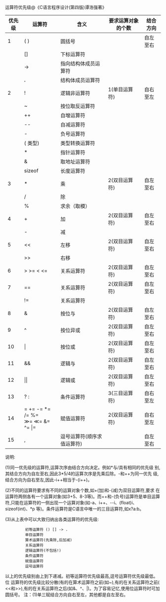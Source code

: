 ﻿运算符优先级@《C语言程序设计(第四版)谭浩强著》

| 优先级 | 运算符 | 含义 | 要求运算对象的个数 | 结合方向 |
| --- | --- | --- | --- | --- |
| 1 | ( ) | 圆括号 |      | 自左至右 |
|| [] | 下标运算符 |
|| -\> | 指向结构体成员运算符 |
|| **.** | 结构体成员运算符 |
| 2 | ! | 逻辑非运算符 | 1(单目运算符)  | 自右至左 |
|| ~ | 按位取反运算符 |
|| ++ | 自增运算符 |
|| -- | 自减运算符 |
|| - | 负号运算符 |
|| ( 类型) | 类型转换运算符 |
|| \* | 指针运算符 |
|| & | 取地址运算符 |
|| sizeof | 长度运算符 |
| 3 | \* | 乘 | 2(双目运算符) | 自左至右 |
|| / | 除 |
|| % | 求余（取模） |
| 4 | + | 加 | 2(双目运算符) | 自左至右 |
|| - | 减 |
| 5 | <<  | 左移 | 2(双目运算符) | 自左至右 |
|| \>>  | 右移 |
| 6 |\> \>= < <= | 关系运算符 | 2(双目运算符) | 自左至右 |
| 7 | == | 关系运算符 | 2(双目运算符) | 自左至右 |
|| != | 关系运算符 |
| 8 | & | 按位与 | 2(双目运算符) | 自左至右 |
| 9 | ^ | 按位异或 | 2(双目运算符) | 自左至右 |
| 10 | \| | 按位或 | 2(双目运算符) | 自左至右 |
| 11 | && | 逻辑与 | 2(双目运算符) | 自左至右 |
| 12 | \|\| | 逻辑或 | 2(双目运算符) | 自左至右 |
| 13 | ? : | 条件运算符 | 3(三目运算符)  | 自右至左 |
| 14 | =  +=  -=  \*=  /=  %= <br> ≫=  ≪=  &=  ^=  \|= |赋值运算符 | 2(双目运算符)  | 自右至左 |
| 15 | , | 逗号运算符(顺序求值运算符) |   | 自左至右 |

说明:

(1)同一优先级的运算符,运算次序由结合方向决定。例如\*与/具有相同的优先级
别,其结合方向为自左至右,因此3\*5/4的运算次序是先乘后除。-和++为同一优先
级,结合方向为自右至左,因此-i++相当于-(i++)。

(2)不同的运算符要求有不同的运算对象个数,如+(加)和-(减)为双目运算符,要求
在运算符两侧各有一个运算对象(如3+5、8-3等)。而++和-(负号)运算符是单目运算
符,只能在运算符的一侧出现一个运算对象(如-a、i++、--i、(float)i、sizeof(int)、\*p
等)。条件运算符是C语言中唯一的三目运算符,如x?a:b。

(3)从上表中可以大致归纳出各类运算符的优先级:

             初等运算符 () [] -> .
             单目运算符
             算术运算符(先乘除,后加减)
             关系运算符
             逻辑运算符(不包括!)
             条件运算符
             赋值运算符
             逗号运算符

以上的优先级别由上到下递减。初等运算符优先级最高,逗号运算符优先级最低。位
运算符的优先级比较分散(有的在算术运算符之前(如~),有的在关系运算符之前(
<<和>>),有的在关系运算符之后(如&、^、|)。为了容易记忆,使用位运算符时可加圆括号。
注：(1)单三赋结合方向自右至左，其他都是自左至右。